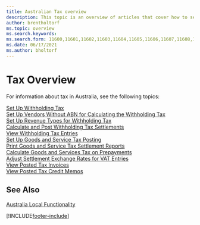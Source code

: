 ```yaml
---
title: Australian Tax overview
description: This topic is an overview of articles that cover how to set up and use the tax functionality in Australia.
author: brentholtorf
ms.topic: overview
ms.search.keywords:
ms.search.form: 11600,11601,11602,11603,11604,11605,11606,11607,11608,11609,11610,11611,11612,11613,11614,28040,28041,28042,28043,28044,28071,28072,28073,28074,28075,28076,28077,28078,28079,28080,28081,28082
ms.date: 06/17/2021
ms.author: bholtorf
---
```

# Tax Overview

For information about tax in Australia, see the following topics:  

[Set Up Withholding Tax](how-to-set-up-withholding-tax.md)  
[Set Up Vendors Without ABN for Calculating the Withholding Tax](how-to-set-up-vendors-without-abn-for-calculating-the-withholding-tax.md)  
[Set Up Revenue Types for Withholding Tax](how-to-set-up-revenue-types-for-withholding-tax.md)    
[Calculate and Post Withholding Tax Settlements](how-to-calculate-and-post-withholding-tax-settlements.md)  
[View Withholding Tax Entries](how-to-view-withholding-tax-entries.md)  
[Set Up Goods and Service Tax Posting](how-to-set-up-goods-and-service-tax-posting.md)  
[Print Goods and Service Tax Settlement Reports](how-to-print-goods-and-service-tax-settlement-reports.md)  
[Calculate Goods and Services Tax on Prepayments](how-to-calculate-goods-and-services-tax-on-prepayments.md)  
[Adjust Settlement Exchange Rates for VAT Entries](how-to-adjust-settlement-exchange-rates-for-vat-entries.md)  
[View Posted Tax Invoices](how-to-view-posted-tax-invoices.md)  
[View Posted Tax Credit Memos](how-to-view-posted-tax-credit-memos.md)

## See Also

[Australia Local Functionality](australia-local-functionality.md)  


[!INCLUDE[footer-include](../../includes/footer-banner.md)]